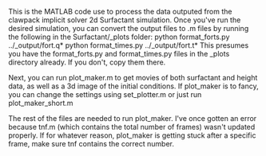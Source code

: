 This is the MATLAB code use to process the data outputed from the clawpack implicit solver 2d Surfactant simulation. Once you've run the desired simulation, you can convert the output files to .m files by running the following in the Surfactant/_plots folder:
  python format_forts.py ../_output/fort.q*
  python format_times.py ../_output/fort.t*
This presumes you have the format_forts.py and format_times.py files in the _plots directory already. If you don't, copy them there.

Next, you can run 
plot_maker.m 
to get movies of both surfactant and height data, as well as a 3d image of the initial conditions. If plot_maker is to fancy, you can change the settings using 
set_plotter.m
or just run
plot_maker_short.m

The rest of the files are needed to run plot_maker. I've once gotten an error because tnf.m (which contains the total number of frames) wasn't updated properly. If for whatever reason, plot_maker is getting stuck after a specific frame, make sure tnf contains the correct number.
